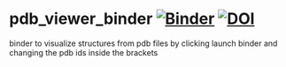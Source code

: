 # pdb_viewer_binder [![Binder](https://mybinder.org/badge_logo.svg)](https://mybinder.org/v2/gh/olgatsiouri1996/pdb_viewer_binder/main?filepath=structure_viewer_notebook.ipynb) [![DOI](https://zenodo.org/badge/DOI/10.5281/zenodo.4285542.svg)](https://doi.org/10.5281/zenodo.4285542)
 
binder to visualize structures from pdb files by clicking launch binder and changing the pdb ids inside the brackets


